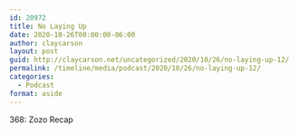 ```yaml
---
id: 20972
title: No Laying Up
date: 2020-10-26T00:00:00-06:00
author: claycarson
layout: post
guid: http://claycarson.net/uncategorized/2020/10/26/no-laying-up-12/
permalink: /timeline/media/podcast/2020/10/26/no-laying-up-12/
categories:
  - Podcast
format: aside
---
```

<div class="media-details">368: Zozo Recap</div>

<div class="media-creator"></div>

<div class="media-rating"></div>